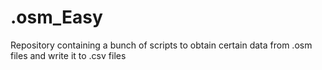 # .osm_Easy
Repository containing a bunch of scripts to obtain certain data from .osm files and write it to .csv files
